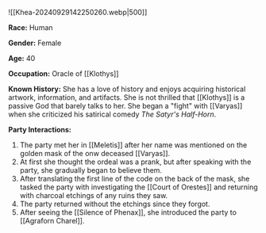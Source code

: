 
![[Khea-20240929142250260.webp|500]]

**Race:** Human

**Gender:** Female

**Age:** 40

**Occupation:** Oracle of [[Klothys]]

**Known History:** She has a love of history and enjoys acquiring historical artwork, information, and artifacts. She is not thrilled that [[Klothys]] is a passive God that barely talks to her.  She began a "fight" with [[Varyas]] when she criticized his satirical comedy _The Satyr's Half-Horn_.

**Party Interactions:** 

1. The party met her in [[Meletis]] after her name was mentioned on the golden mask of the onw deceased [[Varyas]]. 
2. At first she thought the ordeal was a prank, but after speaking with the party, she gradually began to believe them. 
3. After translating the first line of the code on the back of the mask, she tasked the party with investigating the [[Court of Orestes]] and returning with charcoal etchings of any ruins they saw.
4. The party returned without the etchings since they forgot.
5. After seeing the [[Silence of Phenax]], she introduced the party to [[Agraforn Charel]]. 